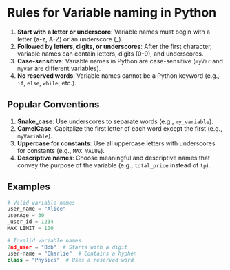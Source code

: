 # Rules for Variable naming in Python

1. **Start with a letter or underscore**: Variable names must begin with a letter (a-z, A-Z) or an underscore (_).
2. **Followed by letters, digits, or underscores**: After the first character, variable names can contain letters, digits (0-9), and underscores.
3. **Case-sensitive**: Variable names in Python are case-sensitive (`myVar` and `myvar` are different variables).
4. **No reserved words**: Variable names cannot be a Python keyword (e.g., `if`, `else`, `while`, etc.).

## Popular Conventions

1. **Snake_case**: Use underscores to separate words (e.g., `my_variable`).
2. **CamelCase**: Capitalize the first letter of each word except the first (e.g., `myVariable`).
3. **Uppercase for constants**: Use all uppercase letters with underscores for constants (e.g., `MAX_VALUE`).
4. **Descriptive names**: Choose meaningful and descriptive names that convey the purpose of the variable (e.g., `total_price` instead of `tp`).

## Examples

```python
# Valid variable names
user_name = "Alice"
userAge = 30
_user_id = 1234
MAX_LIMIT = 100

# Invalid variable names
2nd_user = "Bob"  # Starts with a digit
user-name = "Charlie"  # Contains a hyphen
class = "Physics"  # Uses a reserved word
```
